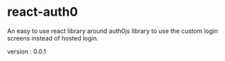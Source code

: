 # react-auth0
An easy to use react library around auth0js library to use the custom login screens instead of hosted login. 

version : 0.0.1